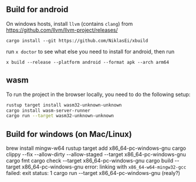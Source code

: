 ## Build for android

On windows hosts, install `llvm` (contains `clang`) from https://github.com/llvm/llvm-project/releases/

```
cargo install --git https://github.com/NiklasEi/xbuild
```

run `x doctor` to see what else you need to install for android, then run

```
x build --release --platform android --format apk --arch arm64
```
## wasm

To run the project in the browser locally, you need to do the following setup:

```bash
rustup target install wasm32-unknown-unknown
cargo install wasm-server-runner
cargo run --target wasm32-unknown-unknown
```

## Build for windows (on Mac/Linux)

brew install mingw-w64
rustup target add x86_64-pc-windows-gnu
cargo clippy --fix --allow-dirty --allow-staged --target x86_64-pc-windows-gnu 
cargo fmt
cargo check --target x86_64-pc-windows-gnu
cargo build --target x86_64-pc-windows-gnu
error: linking with `x86_64-w64-mingw32-gcc` failed: exit status: 1
cargo run   --target x86_64-pc-windows-gnu   (realy?)
